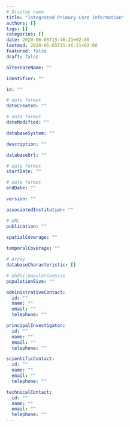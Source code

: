 ```yaml
---
# Display name
title: "Integrated Primary Care Information"
authors: []
tags: []
categories: []
date: 2020-06-05T15:46:21+02:00
lastmod: 2020-06-05T15:46:21+02:00 
featured: false
draft: false

alternateName: ""

identifier: ""

id: ""

# date format
dateCreated: ""

# date format
dateModified: ""

databaseSystem: ""

description: ""

databaseUrl: ""

# date format
startDate: ""

# date format
endDate: ""

version: ""

associatedInstitution: ""

# URL
publication: ""

spatialCoverage: "" 
 
temporalCoverage: ""

# Array
databaseCharacteristic: []

# ohdsi:populationSize
populationSize: ""

administrativeContact:
  id: ""
  name: ""
  email: ""
  telephone: "" 

principalInvestigator:
  id: ""
  name: ""
  email: ""
  telephone: ""

scientificContact:
  id: ""
  name: ""
  email: ""
  telephone: ""

technicalContact:
  id: ""
  name: ""
  email: ""
  telephone: "" 
---
```

